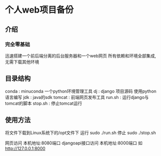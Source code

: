 # 个人web项目备份
## 介绍
### 完全零基础

迅速搭建一个前后端分离的后台服务器和一个web网页
所有依赖和环境全部集成,无需下载其他环境

## 目录结构

conda : minuconda 一个python环境管理工具
dj : django 项目源码 使用python语言编写
jdk : java的sdk
tomcat : 前端网页发布工具
run.sh : 运行django与tomcat的脚本
stop.sh : 停止tomcat运行

## 使用方法

将文件下载到Linux系统下的/opt文件下
运行 sudo ./run.sh
停止 sudo ./stop.sh

网页访问 本机地址:8080端口
djangoapi接口访问 本机地址:8000端口
如 http://127.0.0.1:8000
